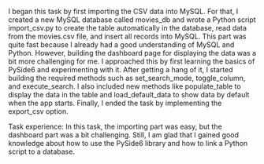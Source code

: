 I began this task by first importing the CSV data into MySQL. For that, I created a new MySQL database called movies_db and wrote a Python script import_csv.py to create the table automatically in the database, read data from the movies.csv file, and insert all records into MySQL. This part was quite fast because I already had a good understanding of MySQL and Python. However, building the dashboard page for displaying the data was a bit more challenging for me. I approached this by first learning the basics of PySide6 and experimenting with it. After getting a hang of it, I started building the required methods such as set_search_mode, toggle_column, and execute_search. I also included new methods like populate_table to display the data in the table and load_default_data to show data by default when the app starts. Finally, I ended the task by implementing the export_csv option.

Task experience:
In this task, the importing part was easy, but the dashboard part was a bit challenging. Still, I am glad that I gained good knowledge about how to use the PySide6 library and how to link a Python script to a database.